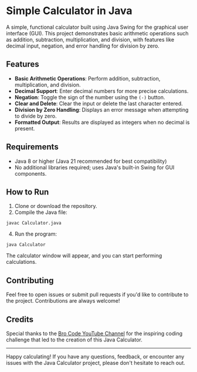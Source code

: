 # Simple Calculator in Java

A simple, functional calculator built using Java Swing for the graphical user interface (GUI). This project demonstrates basic arithmetic operations such as addition, subtraction, multiplication, and division, with features like decimal input, negation, and error handling for division by zero.

## Features

- **Basic Arithmetic Operations**: Perform addition, subtraction, multiplication, and division.
- **Decimal Support**: Enter decimal numbers for more precise calculations.
- **Negation**: Toggle the sign of the number using the `(-)` button.
- **Clear and Delete**: Clear the input or delete the last character entered.
- **Division by Zero Handling**: Displays an error message when attempting to divide by zero.
- **Formatted Output**: Results are displayed as integers when no decimal is present.

## Requirements

- Java 8 or higher (Java 21 recommended for best compatibility)
- No additional libraries required; uses Java's built-in Swing for GUI components.

## How to Run

1. Clone or download the repository.
2. Compile the Java file:
```
javac Calculator.java
```
4. Run the program:
```
java Calculator
```

The calculator window will appear, and you can start performing calculations.

## Contributing

Feel free to open issues or submit pull requests if you'd like to contribute to the project. Contributions are always welcome!

## Credits

Special thanks to the [Bro Code YouTube Channel](https://www.youtube.com/@BroCodez) for the inspiring coding challenge that led to the creation of this Java Calculator.

---

Happy calculating! If you have any questions, feedback, or encounter any issues with the Java Calculator project, please don't hesitate to reach out.
